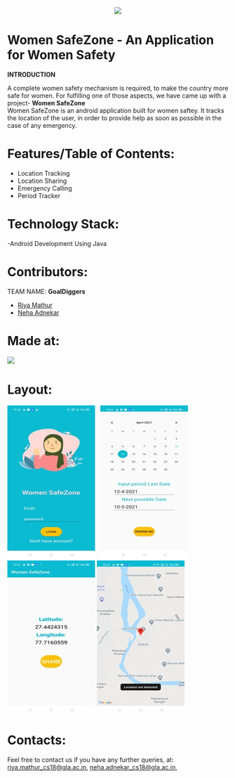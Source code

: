 <p align="center">
  <img src = "https://github.com/Blitzcoder01/WomenSafetyAppHack36/blob/main/Made-at-Hack-36.png?raw=true" >
  
 </p>


# Women SafeZone - An Application for Women Safety
<b>INTRODUCTION </b>

A complete women safety mechanism is required, to make the country more safe for women. For fulfilling one of those aspects, we have came up with a project- <b> Women SafeZone </b>  
Women SafeZone is an android application built for women saftey.
It tracks the location of the user, in order to provide help as soon as possible in the case of any emergency.

# Features/Table of Contents:
- Location Tracking
- Location Sharing
- Emergency Calling
- Period Tracker
 
# Technology Stack:
-Android Development Using Java

# Contributors:

TEAM NAME: <b>GoalDiggers</b>
- [Riya Mathur](https://github.com/Blitzcoder01)
- [Neha Adnekar](https://github.com/Nehaadnekar)

# Made at:
 <img src = "https://github.com/Blitzcoder01/WomenSafetyAppHack36/blob/main/Made-at-Hack-36.png?raw=true" >
 
# Layout:
![](imgg1.jpg) &nbsp; ![](imgg3.jpg) 
![](imgg5.jpg)     ![](imgg7.jpg)  

# Contacts:
Feel free to contact us if you have any further queries, at:
<riya.mathur_cs18@gla.ac.in>, 
<neha.adnekar_cs18@gla.ac.in>, 
